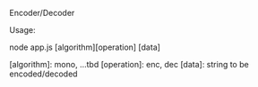 Encoder/Decoder

Usage:

node app.js [algorithm][operation] [data]

[algorithm]: mono, ...tbd
[operation]: enc, dec
[data]: string to be encoded/decoded

